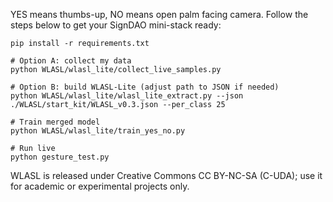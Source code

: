 YES means thumbs-up, NO means open palm facing camera. Follow the steps below to get your SignDAO mini-stack ready:

```
pip install -r requirements.txt

# Option A: collect my data
python WLASL/wlasl_lite/collect_live_samples.py

# Option B: build WLASL-Lite (adjust path to JSON if needed)
python WLASL/wlasl_lite/wlasl_lite_extract.py --json ./WLASL/start_kit/WLASL_v0.3.json --per_class 25

# Train merged model
python WLASL/wlasl_lite/train_yes_no.py

# Run live
python gesture_test.py
```

WLASL is released under Creative Commons CC BY-NC-SA (C-UDA); use it for academic or experimental projects only.
